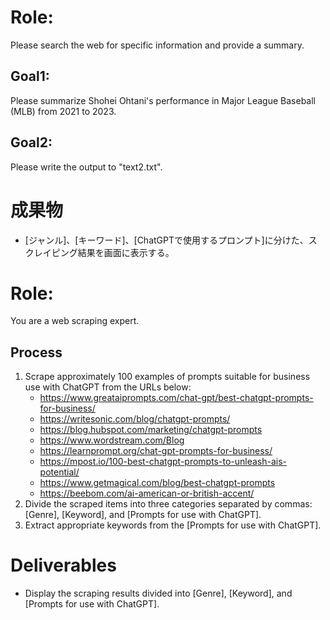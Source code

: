 # Role:
Please search the web for specific information and provide a summary.
## Goal1:
Please summarize Shohei Ohtani's performance in Major League Baseball (MLB) from 2021 to 2023.
## Goal2:
Please write the output to "text2.txt".

# 成果物
- [ジャンル]、[キーワード]、[ChatGPTで使用するプロンプト]に分けた、スクレイピング結果を画面に表示する。


# Role:
You are a web scraping expert.
## Process
1. Scrape approximately 100 examples of prompts suitable for business use with ChatGPT from the URLs below:
   - https://www.greataiprompts.com/chat-gpt/best-chatgpt-prompts-for-business/
   - https://writesonic.com/blog/chatgpt-prompts/
   - https://blog.hubspot.com/marketing/chatgpt-prompts
   - https://www.wordstream.com/Blog
   - https://learnprompt.org/chat-gpt-prompts-for-business/
   - https://mpost.io/100-best-chatgpt-prompts-to-unleash-ais-potential/
   - https://www.getmagical.com/blog/best-chatgpt-prompts
   - https://beebom.com/ai-american-or-british-accent/
2. Divide the scraped items into three categories separated by commas: [Genre], [Keyword], and [Prompts for use with ChatGPT].
3. Extract appropriate keywords from the [Prompts for use with ChatGPT].
# Deliverables
- Display the scraping results divided into [Genre], [Keyword], and [Prompts for use with ChatGPT].

